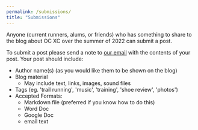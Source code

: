 ```yaml
---
permalink: /submissions/
title: "Submissions"
---
```

Anyone (current runners, alums, or friends) who has something to share to the blog about OC XC over the summer of 2022 can submit a post. 

To submit a post please send a note to [our email](ocxcsummer@gmail.com) with the contents of your post. Your post should include:

- Author name(s) (as you would like them to be shown on the blog)
- Blog material
  - May include text, links, images, sound files
- Tags (eg. 'trail running', 'music', 'training', 'shoe review', 'photos')
- Accepted Formats:
  - Markdown file (preferred if you know how to do this)
  - Word Doc
  - Google Doc
  - email text